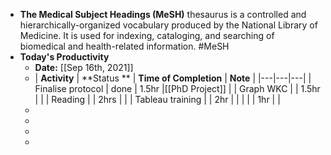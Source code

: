 - **The Medical Subject Headings (MeSH)** thesaurus is a controlled and hierarchically-organized vocabulary produced by the National Library of Medicine. It is used for indexing, cataloging, and searching of biomedical and health-related information. #MeSH
- **Today's Productivity**
	- **Date:** [[Sep 16th, 2021]]
	-
	  | **Activity** | **Status    **  | **Time of Completion** | **Note**  | 
	  |---|---|---|
	  | Finalise protocol  | done | 1.5hr  |[[PhD Project]]   |
	  | Graph WKC  |   |  1.5hr |   |
	  | Reading  |   |  2hrs |   |
	  | Tableau training  |   | 2hr  |   |
	  |   |   | 1hr  |   |
	-
	-
	-
	-